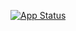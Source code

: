 [![App Status](https://argoc.devopscloud.link/api/badge?name=hook2&revision=true)](https://argoc.devopscloud.link/applications/hook2)
